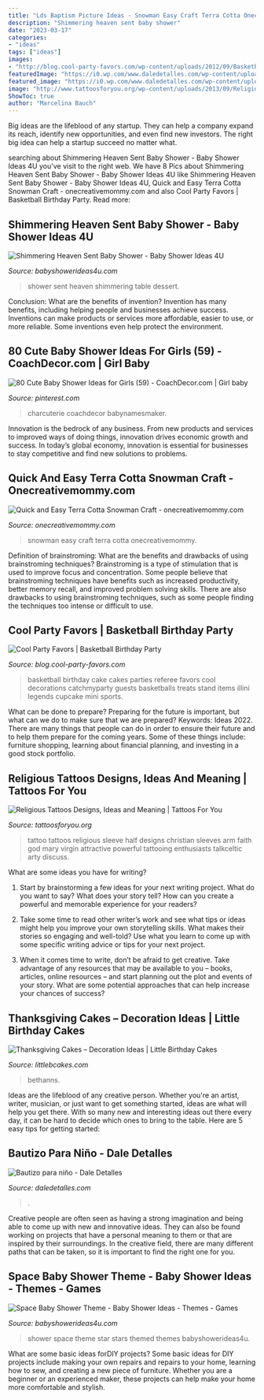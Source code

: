 ```yaml
---
title: "Lds Baptism Picture Ideas - Snowman Easy Craft Terra Cotta Onecreativemommy"
description: "Shimmering heaven sent baby shower"
date: "2023-03-17"
categories:
- "ideas"
tags: ["ideas"]
images:
- "http://blog.cool-party-favors.com/wp-content/uploads/2012/09/Basketball-Cake.jpg"
featuredImage: "https://i0.wp.com/www.daledetalles.com/wp-content/uploads/2016/02/14-4.jpg"
featured_image: "https://i0.wp.com/www.daledetalles.com/wp-content/uploads/2016/02/14-4.jpg"
image: "http://www.tattoosforyou.org/wp-content/uploads/2013/09/Religious-Sleeve-Tattoos.jpg"
ShowToc: true
author: "Marcelina Bauch"
---
```



Big ideas are the lifeblood of any startup. They can help a company expand its reach, identify new opportunities, and even find new investors. The right big idea can help a startup succeed no matter what.

	

		
searching about Shimmering Heaven Sent Baby Shower - Baby Shower Ideas 4U you've visit to the right web. We have 8 Pics about Shimmering Heaven Sent Baby Shower - Baby Shower Ideas 4U like Shimmering Heaven Sent Baby Shower - Baby Shower Ideas 4U, Quick and Easy Terra Cotta Snowman Craft - onecreativemommy.com and also Cool Party Favors | Basketball Birthday Party. Read more:
		
    
## Shimmering Heaven Sent Baby Shower - Baby Shower Ideas 4U

<img loading=lazy src="https://babyshowerideas4u.com/wp-content/uploads/2016/08/Shimmering-Heaven-Sent-Baby-Shower-Dessert-Table.jpg" onerror="this.onerror=null;this.src='https://tse2.mm.bing.net/th?id=OIP.6DRFHtIREw2QgjqPSknwcgHaJ3&amp;pid=15.1';" alt="Shimmering Heaven Sent Baby Shower - Baby Shower Ideas 4U">

_Source: babyshowerideas4u.com_

>shower sent heaven shimmering table dessert. 

	

Conclusion: What are the benefits of invention?
Invention has many benefits, including helping people and businesses achieve success. Inventions can make products or services more affordable, easier to use, or more reliable. Some inventions even help protect the environment.

    
## 80 Cute Baby Shower Ideas For Girls (59) - CoachDecor.com | Girl Baby

<img loading=lazy src="https://i.pinimg.com/736x/02/62/a5/0262a5ee51c2d8d72790f82349abe9ee.jpg" onerror="this.onerror=null;this.src='https://tse4.mm.bing.net/th?id=OIP.r5WG2f5Mk7HeV_ZlkQ509wHaJ3&amp;pid=15.1';" alt="80 Cute Baby Shower Ideas for Girls (59) - CoachDecor.com | Girl baby">

_Source: pinterest.com_

>charcuterie coachdecor babynamesmaker. 

	

Innovation is the bedrock of any business. From new products and services to improved ways of doing things, innovation drives economic growth and success. In today’s global economy, innovation is essential for businesses to stay competitive and find new solutions to problems.

    
## Quick And Easy Terra Cotta Snowman Craft - Onecreativemommy.com

<img loading=lazy src="https://onecreativemommy.com/wp-content/uploads/2012/11/full.jpg" onerror="this.onerror=null;this.src='https://tse3.mm.bing.net/th?id=OIP.jgEA5vNpYF2eRpwlJVWCEAHaLE&amp;pid=15.1';" alt="Quick and Easy Terra Cotta Snowman Craft - onecreativemommy.com">

_Source: onecreativemommy.com_

>snowman easy craft terra cotta onecreativemommy. 

	

Definition of brainstroming: What are the benefits and drawbacks of using brainstroming techniques?
Brainstroming is a type of stimulation that is used to improve focus and concentration. Some people believe that brainstroming techniques have benefits such as increased productivity, better memory recall, and improved problem solving skills. There are also drawbacks to using brainstroming techniques, such as some people finding the techniques too intense or difficult to use.

    
## Cool Party Favors | Basketball Birthday Party

<img loading=lazy src="http://blog.cool-party-favors.com/wp-content/uploads/2012/09/Basketball-Cake.jpg" onerror="this.onerror=null;this.src='https://tse2.mm.bing.net/th?id=OIP.QrRaO-Yelfao6AGk0PELPgHaLG&amp;pid=15.1';" alt="Cool Party Favors | Basketball Birthday Party">

_Source: blog.cool-party-favors.com_

>basketball birthday cake cakes parties referee favors cool decorations catchmyparty guests basketballs treats stand items illini legends cupcake mini sports. 

	

What can be done to prepare?
Preparing for the future is important, but what can we do to make sure that we are prepared? Keywords: Ideas 2022. There are many things that people can do in order to ensure their future and to help them prepare for the coming years. Some of these things include: furniture shopping, learning about financial planning, and investing in a good stock portfolio.

    
## Religious Tattoos Designs, Ideas And Meaning | Tattoos For You

<img loading=lazy src="http://www.tattoosforyou.org/wp-content/uploads/2013/09/Religious-Sleeve-Tattoos.jpg" onerror="this.onerror=null;this.src='https://tse1.mm.bing.net/th?id=OIP.a_kg1H19nvxlezHLdhf4cgHaJ4&amp;pid=15.1';" alt="Religious Tattoos Designs, Ideas and Meaning | Tattoos For You">

_Source: tattoosforyou.org_

>tattoo tattoos religious sleeve half designs christian sleeves arm faith god mary virgin attractive powerful tattooing enthusiasts talkceltic arty discuss. 

	

What are some ideas you have for writing?
1. Start by brainstorming a few ideas for your next writing project. What do you want to say? What does your story tell? How can you create a powerful and memorable experience for your readers?
2. Take some time to read other writer’s work and see what tips or ideas might help you improve your own storytelling skills. What makes their stories so engaging and well-told? Use what you learn to come up with some specific writing advice or tips for your next project.

3. When it comes time to write, don’t be afraid to get creative. Take advantage of any resources that may be available to you – books, articles, online resources – and start planning out the plot and events of your story. What are some potential approaches that can help increase your chances of success?

    
## Thanksgiving Cakes – Decoration Ideas | Little Birthday Cakes

<img loading=lazy src="https://www.littlebcakes.com/wp-content/uploads/2014/05/Thanksgiving-Cakes.jpg" onerror="this.onerror=null;this.src='https://tse1.mm.bing.net/th?id=OIP.lT0h-RbUDmhCTX2uxe0GtAHaIO&amp;pid=15.1';" alt="Thanksgiving Cakes – Decoration Ideas | Little Birthday Cakes">

_Source: littlebcakes.com_

>bethanns. 

	

Ideas are the lifeblood of any creative person. Whether you're an artist, writer, musician, or just want to get something started, ideas are what will help you get there. With so many new and interesting ideas out there every day, it can be hard to decide which ones to bring to the table. Here are 5 easy tips for getting started: 

    
## Bautizo Para Niño - Dale Detalles

<img loading=lazy src="https://i0.wp.com/www.daledetalles.com/wp-content/uploads/2016/02/14-4.jpg" onerror="this.onerror=null;this.src='https://tse2.mm.bing.net/th?id=OIP.PH5KD149gIEHDOEy5GB_fQHaE5&amp;pid=15.1';" alt="Bautizo para niño - Dale Detalles">

_Source: daledetalles.com_

>. 

	

Creative people are often seen as having a strong imagination and being able to come up with new and innovative ideas. They can also be found working on projects that have a personal meaning to them or that are inspired by their surroundings. In the creative field, there are many different paths that can be taken, so it is important to find the right one for you.

    
## Space Baby Shower Theme - Baby Shower Ideas - Themes - Games

<img loading=lazy src="https://www.babyshowerideas4u.com/wp-content/uploads/2014/01/space-13.jpg" onerror="this.onerror=null;this.src='https://tse1.mm.bing.net/th?id=OIP.HnmU0JG1f8UIbMCQlcRpvAHaLH&amp;pid=15.1';" alt="Space Baby Shower Theme - Baby Shower Ideas - Themes - Games">

_Source: babyshowerideas4u.com_

>shower space theme star stars themed themes babyshowerideas4u. 

	

What are some basic ideas forDIY projects?
Some basic ideas for DIY projects include making your own repairs and repairs to your home, learning how to sew, and creating a new piece of furniture. Whether you are a beginner or an experienced maker, these projects can help make your home more comfortable and stylish.

